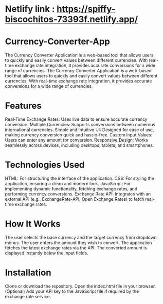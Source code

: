 # Netlify link : https://spiffy-biscochitos-73393f.netlify.app/
# Currency-Converter-App
The Currency Converter Application is a web-based tool that allows users to quickly and easily convert values between different currencies. With real-time exchange rate integration, it provides accurate conversions for a wide range of currencies.
The Currency Converter Application is a web-based tool that allows users to quickly and easily convert values between different currencies. With real-time exchange rate integration, it provides accurate conversions for a wide range of currencies.

# Features
Real-Time Exchange Rates: Uses live data to ensure accurate currency conversion.
Multiple Currencies: Supports conversions between numerous international currencies.
Simple and Intuitive UI: Designed for ease of use, making currency conversion quick and hassle-free.
Custom Input Values: Users can enter any amount for conversion.
Responsive Design: Works seamlessly across devices, including desktops, tablets, and smartphones.

# Technologies Used
HTML: For structuring the interface of the application.
CSS: For styling the application, ensuring a clean and modern look.
JavaScript: For implementing dynamic functionality, fetching exchange rates, and performing currency conversions.
Exchange Rate API: Integrates with an external API (e.g., ExchangeRate-API, Open Exchange Rates) to fetch real-time exchange rates.

# How It Works
The user selects the base currency and the target currency from dropdown menus.
The user enters the amount they wish to convert.
The application fetches the latest exchange rates via the API.
The converted amount is displayed instantly below the input fields.

# Installation
Clone or download the repository.
Open the index.html file in your browser.
(Optional) Add your API key to the JavaScript file if required by the exchange rate service.
